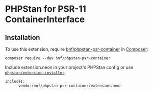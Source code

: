 # PHPStan for PSR-11 ContainerInterface

## Installation

To use this extension, require
[bnf/phpstan-psr-container](https://packagist.org/packages/bnf/phpstan-psr-container)
in [Composer](https://getcomposer.org/):

```
composer require --dev bnf/phpstan-psr-container
```

Include extension.neon in your project's PHPStan config or use [`phpstan/extension-installer`](https://github.com/phpstan/extension-installer):

```
includes:
    - vendor/bnf/phpstan-psr-container/extension.neon
```
